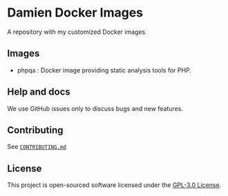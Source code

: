 # Damien Docker Images
A repository with my customized Docker images

## Images

* phpqa : Docker image providing static analysis tools for PHP.

## Help and docs

We use GitHub issues only to discuss bugs and new features.

## Contributing

See [`CONTRIBUTING.md`](CONTRIBUTING.md)

## License

This project is open-sourced software licensed under the [GPL-3.0 License](LICENSE).